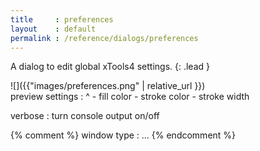 ```yaml
---
title     : preferences
layout    : default
permalink : /reference/dialogs/preferences
---
```


A dialog to edit global xTools4 settings.
{: .lead }


<div class='row'>

<div class='col-sm-4' markdown='1'>
![]({{"images/preferences.png" | relative_url }})
</div>

<div class='col-sm-8' markdown='1'>
preview settings
: ^ 
  - fill color
  - stroke color
  - stroke width

verbose
: turn console output on/off

{% comment %}
window type
: ...
{% endcomment %}

</div>

</div>
